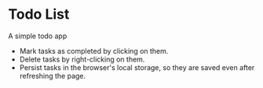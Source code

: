 # Todo List
A simple todo app

- Mark tasks as completed by clicking on them.
- Delete tasks by right-clicking on them.
- Persist tasks in the browser's local storage, so they are saved even after refreshing the page.
